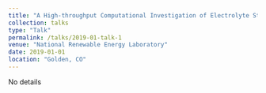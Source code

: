 ```yaml
---
title: "A High-throughput Computational Investigation of Electrolyte Stability Related to Si SEI formation"
collection: talks
type: "Talk"
permalink: /talks/2019-01-talk-1
venue: "National Renewable Energy Laboratory"
date: 2019-01-01
location: "Golden, CO"
---
```

 
No details
